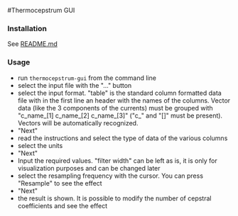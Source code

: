 #Thermocepstrum GUI

### Installation
   See [README.md](README.md)

### Usage
   - run `thermocepstrum-gui` from the command line
   - select the input file with the  "..." button
   - select the input format. "table" is the standard column formatted data file with in the first line an header with the names of the columns. Vector data (like the 3 components of the currents) must be grouped with "c_name_[1] c_name_[2] c_name_[3]" ("c_" and "[]" must be present). Vectors will be automatically recognized.
   - "Next"
   - read the instructions and select the type of data of the various columns
   - select the units
   - "Next"
   - Input the required values. "filter width" can be left as is, it is only for visualization purposes and can be changed later
   - select the resampling frequency with the cursor. You can press "Resample" to see the effect
   - "Next"
   - the result is shown. It is possible to modify the number of cepstral coefficients and see the effect

